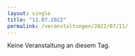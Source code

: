 ```yaml
---
layout: single
title: "11.07.2022"
permalink: /veranstaltungen/2022/07/11/
---
```


Keine Veranstaltung an diesem Tag.
